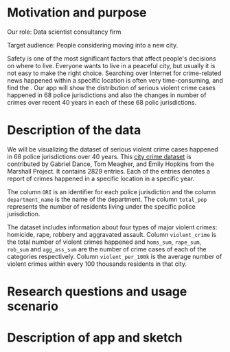 # Motivation and purpose

Our role: Data scientist consultancy firm

Target audience: People considering moving into a new city.

Safety is one of the most significant factors that affect people's decisions on where to live. Everyone wants to live in a peaceful city, but usually it is not easy to make the right choice. Searching over Internet for crime-related news happened within a specific location is often very time-consuming, and find the . Our app will show the distribution of serious violent crime cases happened in 68 police jurisdictions and also the changes in number of crimes over recent 40 years in each of these 68 polic jurisdictions.

# Description of the data
We will be visualizing the dataset of serious violent crime cases happened in 68 police jurisdictions over 40 years. This [city crime dataset](https://github.com/themarshallproject/city-crime) is contributed by Gabriel Dance, Tom Meagher, and Emily Hopkins from the Marshall Project. It contains 2829 entries. Each of the entries denotes a report of crimes happened in a specific location in a specific year. 

The column `ORI` is an identifier for each police jurisdiction and the column `department_name` is the name of the department. The column `total_pop` represents the number of residents living under the specific police jurisdiction. 

The dataset includes information about four types of major violent crimes: homicide, rape, robbery and aggravated assault. Column `violent_crime` is the total number of violent crimes happened and  `homs_sum`, `rape_sum`, `rob_sum` and `agg_ass_sum` are the number of crime cases of each of the categories respectively. Column `violent_per_100k` is the average number of violent crimes within every 100 thousands residents in that city.


# Research questions and usage scenario
# Description of app and sketch
